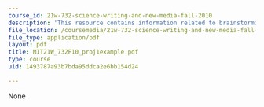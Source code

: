 ```yaml
---
course_id: 21w-732-science-writing-and-new-media-fall-2010
description: 'This resource contains information related to brainstorming example. '
file_location: /coursemedia/21w-732-science-writing-and-new-media-fall-2010/1493787a93b7bda95ddca2e6bb154d24_MIT21W_732F10_proj1example.pdf
file_type: application/pdf
layout: pdf
title: MIT21W_732F10_proj1example.pdf
type: course
uid: 1493787a93b7bda95ddca2e6bb154d24

---
```

None